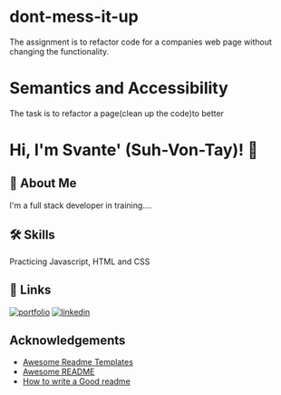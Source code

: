 
# dont-mess-it-up

The assignment is to refactor code 
for a companies web page without changing the functionality. 

# Semantics and Accessibility 
The task is to refactor a page(clean up the code)to better 

# Hi, I'm Svante' (Suh-Von-Tay)! 👋


## 🚀 About Me
I'm a full stack developer in training....



## 🛠 Skills
 Practicing Javascript, HTML and CSS


## 🔗 Links
[![portfolio](https://img.shields.io/badge/my_portfolio-000?style=for-the-badge&logo=ko-fi&logoColor=white)](https://github.com/TeSingleton)
[![linkedin](https://img.shields.io/badge/linkedin-0A66C2?style=for-the-badge&logo=linkedin&logoColor=white)](https://www.linkedin.com/feed/)



## Acknowledgements

 - [Awesome Readme Templates](https://awesomeopensource.com/project/elangosundar/awesome-README-templates)
 - [Awesome README](https://github.com/matiassingers/awesome-readme)
 - [How to write a Good readme](https://bulldogjob.com/news/449-how-to-write-a-good-readme-for-your-github-project)

 

